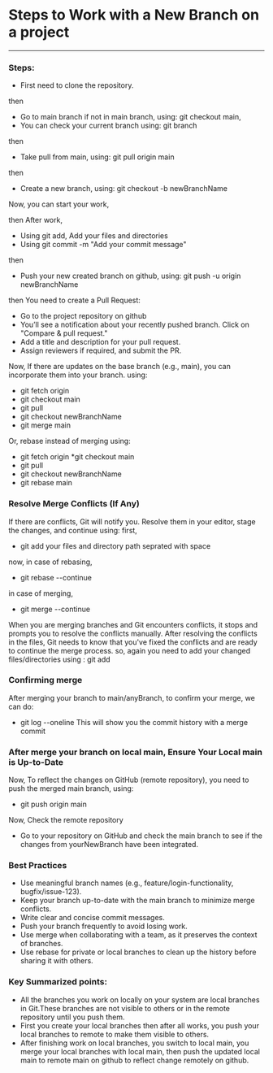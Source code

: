 # Steps to Work with a New Branch on a project
----------------------------------------------

### Steps:
* First need to clone the repository.

then 

* Go to main branch if not in main branch, using: git checkout main,
* You can check your current branch using: git branch

then 

* Take pull from main, using: git pull origin main

then

* Create a new branch, using: git checkout -b newBranchName

Now, 
you can start your work,

then 
After work,

* Using git add, Add your files and directories
* Using git commit -m "Add your commit message"

then 

* Push your new created branch on github, using: git push -u origin newBranchName

then
You need to create a Pull Request:

* Go to the project repository on github
* You’ll see a notification about your recently pushed branch. Click on "Compare & pull request."
* Add a title and description for your pull request.
* Assign reviewers if required, and submit the PR.

Now,
If there are updates on the base branch (e.g., main), you can incorporate them into your branch.
using:
* git fetch origin
* git checkout main
* git pull
* git checkout newBranchName
* git merge main

Or, rebase instead of merging
using: 
* git fetch origin
*git checkout main
* git pull
* git checkout newBranchName
* git rebase main

### Resolve Merge Conflicts (If Any)
If there are conflicts, Git will notify you. Resolve them in your editor, stage the changes, and continue
using:
first, 
* git add your files and directory path seprated with space

now, 
in case of rebasing,
* git rebase --continue

in case of merging,
* git merge --continue

When you are merging branches and Git encounters conflicts, it stops and prompts you to
resolve the conflicts manually. After resolving the conflicts in the files, Git needs to know
that you've fixed the conflicts and are ready to continue the merge process.
so, again you need to add your changed files/directories using : git add

### Confirming merge
After merging your branch to main/anyBranch, to confirm your merge, we can do:
* git log --oneline
This will show you the commit history with a merge commit

### After merge your branch on local main, Ensure Your Local main is Up-to-Date

 Now,
 To reflect the changes on GitHub (remote repository), you need to push the merged main branch, using:
 * git push origin main
   
Now,
Check the remote repository
* Go to your repository on GitHub and check the main branch to see if the changes from yourNewBranch have been integrated.

### Best Practices
* Use meaningful branch names (e.g., feature/login-functionality, bugfix/issue-123).
* Keep your branch up-to-date with the main branch to minimize merge conflicts.
* Write clear and concise commit messages.
* Push your branch frequently to avoid losing work.
* Use merge when collaborating with a team, as it preserves the context of branches.
* Use rebase for private or local branches to clean up the history before sharing it with others.

### Key Summarized points:
* All the branches you work on locally on your system are local branches in Git.These branches are not visible to others or in the remote repository until you push them.
* First you create your local branches then after all works, you push your local branches to remote to make them visible to others.
* After finishing work on local branches, you switch to local main, you merge your local branches with local main, then push the updated local main to remote main on github to reflect change remotely on github.
